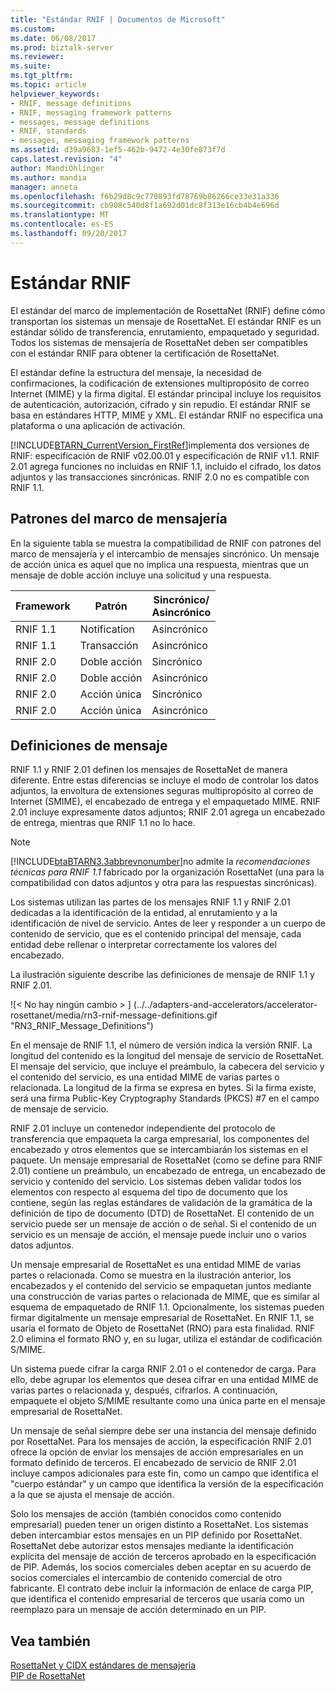 ```yaml
---
title: "Estándar RNIF | Documentos de Microsoft"
ms.custom: 
ms.date: 06/08/2017
ms.prod: biztalk-server
ms.reviewer: 
ms.suite: 
ms.tgt_pltfrm: 
ms.topic: article
helpviewer_keywords:
- RNIF, message definitions
- RNIF, messaging framework patterns
- messages, message definitions
- RNIF, standards
- messages, messaging framework patterns
ms.assetid: d39a9683-1ef5-462b-9472-4e30fe873f7d
caps.latest.revision: "4"
author: MandiOhlinger
ms.author: mandia
manager: anneta
ms.openlocfilehash: f6b29d8c9c770893fd78769b86266ce33e31a336
ms.sourcegitcommit: cb908c540d8f1a692d01dc8f313e16cb4b4e696d
ms.translationtype: MT
ms.contentlocale: es-ES
ms.lasthandoff: 09/20/2017
---
```

# <a name="rnif-standard"></a>Estándar RNIF
El estándar del marco de implementación de RosettaNet (RNIF) define cómo transportan los sistemas un mensaje de RosettaNet. El estándar RNIF es un estándar sólido de transferencia, enrutamiento, empaquetado y seguridad. Todos los sistemas de mensajería de RosettaNet deben ser compatibles con el estándar RNIF para obtener la certificación de RosettaNet.  
  
 El estándar define la estructura del mensaje, la necesidad de confirmaciones, la codificación de extensiones multipropósito de correo Internet (MIME) y la firma digital. El estándar principal incluye los requisitos de autenticación, autorización, cifrado y sin repudio. El estándar RNIF se basa en estándares HTTP, MIME y XML. El estándar RNIF no especifica una plataforma o una aplicación de activación.  
  
 [!INCLUDE[BTARN_CurrentVersion_FirstRef](../../includes/btarn-currentversion-firstref-md.md)]implementa dos versiones de RNIF: especificación de RNIF v02.00.01 y especificación de RNIF v1.1. RNIF 2.01 agrega funciones no incluidas en RNIF 1.1, incluido el cifrado, los datos adjuntos y las transacciones sincrónicas. RNIF 2.0 no es compatible con RNIF 1.1.  
  
## <a name="messaging-framework-patterns"></a>Patrones del marco de mensajería  
 En la siguiente tabla se muestra la compatibilidad de RNIF con patrones del marco de mensajería y el intercambio de mensajes sincrónico. Un mensaje de acción única es aquel que no implica una respuesta, mientras que un mensaje de doble acción incluye una solicitud y una respuesta.  
  
|Framework|Patrón|Sincrónico/<br />Asincrónico|  
|---------------|-------------|---------------------------------|  
|RNIF 1.1|Notification|Asincrónico|  
|RNIF 1.1|Transacción|Asincrónico|  
|RNIF 2.0|Doble acción|Sincrónico|  
|RNIF 2.0|Doble acción|Asincrónico|  
|RNIF 2.0|Acción única|Sincrónico|  
|RNIF 2.0|Acción única|Asincrónico|  
  
## <a name="message-definitions"></a>Definiciones de mensaje  
 RNIF 1.1 y RNIF 2.01 definen los mensajes de RosettaNet de manera diferente. Entre estas diferencias se incluye el modo de controlar los datos adjuntos, la envoltura de extensiones seguras multipropósito al correo de Internet (SMIME), el encabezado de entrega y el empaquetado MIME. RNIF 2.01 incluye expresamente datos adjuntos; RNIF 2.01 agrega un encabezado de entrega, mientras que RNIF 1.1 no lo hace.  
  
> [!NOTE]
>  [!INCLUDE[btaBTARN3.3abbrevnonumber](../../includes/btabtarn3-3abbrevnonumber-md.md)]no admite la *recomendaciones técnicas para RNIF 1.1* fabricado por la organización RosettaNet (una para la compatibilidad con datos adjuntos y otra para las respuestas sincrónicas).  
  
 Los sistemas utilizan las partes de los mensajes RNIF 1.1 y RNIF 2.01 dedicadas a la identificación de la entidad, al enrutamiento y a la identificación de nivel de servicio. Antes de leer y responder a un cuerpo de contenido de servicio, que es el contenido principal del mensaje, cada entidad debe rellenar o interpretar correctamente los valores del encabezado.  
  
 La ilustración siguiente describe las definiciones de mensaje de RNIF 1.1 y RNIF 2.01.  
  
 ![&#60; No hay ningún cambio &#62; ] (../../adapters-and-accelerators/accelerator-rosettanet/media/rn3-rnif-message-definitions.gif "RN3_RNIF_Message_Definitions")  
  
 En el mensaje de RNIF 1.1, el número de versión indica la versión RNIF. La longitud del contenido es la longitud del mensaje de servicio de RosettaNet. El mensaje del servicio, que incluye el preámbulo, la cabecera del servicio y el contenido del servicio, es una entidad MIME de varias partes o relacionada. La longitud de la firma se expresa en bytes. Si la firma existe, será una firma Public-Key Cryptography Standards (PKCS) #7 en el campo de mensaje de servicio.  
  
 RNIF 2.01 incluye un contenedor independiente del protocolo de transferencia que empaqueta la carga empresarial, los componentes del encabezado y otros elementos que se intercambiarán los sistemas en el paquete. Un mensaje empresarial de RosettaNet (como se define para RNIF 2.01) contiene un preámbulo, un encabezado de entrega, un encabezado de servicio y contenido del servicio. Los sistemas deben validar todos los elementos con respecto al esquema del tipo de documento que los contiene, según las reglas estándares de validación de la gramática de la definición de tipo de documento (DTD) de RosettaNet. El contenido de un servicio puede ser un mensaje de acción o de señal. Si el contenido de un servicio es un mensaje de acción, el mensaje puede incluir uno o varios datos adjuntos.  
  
 Un mensaje empresarial de RosettaNet es una entidad MIME de varias partes o relacionada. Como se muestra en la ilustración anterior, los encabezados y el contenido del servicio se empaquetan juntos mediante una construcción de varias partes o relacionada de MIME, que es similar al esquema de empaquetado de RNIF 1.1. Opcionalmente, los sistemas pueden firmar digitalmente un mensaje empresarial de RosettaNet. En RNIF 1.1, se usaría el formato de Objeto de RosettaNet (RNO) para esta finalidad. RNIF 2.0 elimina el formato RNO y, en su lugar, utiliza el estándar de codificación S/MIME.  
  
 Un sistema puede cifrar la carga RNIF 2.01 o el contenedor de carga. Para ello, debe agrupar los elementos que desea cifrar en una entidad MIME de varias partes o relacionada y, después, cifrarlos. A continuación, empaquete el objeto S/MIME resultante como una única parte en el mensaje empresarial de RosettaNet.  
  
 Un mensaje de señal siempre debe ser una instancia del mensaje definido por RosettaNet. Para los mensajes de acción, la especificación RNIF 2.01 ofrece la opción de enviar los mensajes de acción empresariales en un formato definido de terceros. El encabezado de servicio de RNIF 2.01 incluye campos adicionales para este fin, como un campo que identifica el "cuerpo estándar" y un campo que identifica la versión de la especificación a la que se ajusta el mensaje de acción.  
  
 Solo los mensajes de acción (también conocidos como contenido empresarial) pueden tener un origen distinto a RosettaNet. Los sistemas deben intercambiar estos mensajes en un PIP definido por RosettaNet. RosettaNet debe autorizar estos mensajes mediante la identificación explícita del mensaje de acción de terceros aprobado en la especificación de PIP. Además, los socios comerciales deben aceptar en su acuerdo de socios comerciales el intercambio de contenido comercial de otro fabricante. El contrato debe incluir la información de enlace de carga PIP, que identifica el contenido empresarial de terceros que usaría como un reemplazo para un mensaje de acción determinado en un PIP.  
  
## <a name="see-also"></a>Vea también  
 [RosettaNet y CIDX estándares de mensajería](../../adapters-and-accelerators/accelerator-rosettanet/rosettanet-and-cidx-messaging-standards.md)   
 [PIP de RosettaNet](../../adapters-and-accelerators/accelerator-rosettanet/rosettanet-pips.md)